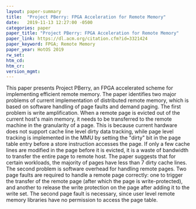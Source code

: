 ```yaml
---
layout: paper-summary
title:  "Project PBerry: FPGA Acceleration for Remote Memory"
date:   2019-11-13 12:27:00 -0500
categories: paper
paper_title: "Project PBerry: FPGA Acceleration for Remote Memory"
paper_link: https://dl.acm.org/citation.cfm?id=3321424
paper_keyword: FPGA; Remote Memory
paper_year: HotOS 2019
rw_set:
htm_cd:
htm_cr:
version_mgmt:
---
```


This paper presents Project PBerry, an FPGA accelerated scheme for implementing efficient remote memory. The paper identifies
two major problems of current implementation of distributed remote memory, which is based on software handling of page faults
and demand paging. The first problem is write amplification. When a remote page is evicted out of the current host's main
memory, it needs to be transferred to the remote machine in the granularity of a page. This is because current hardware 
does not support cache line level dirty data tracking, while page level tracking is implemented in the MMU by setting 
the "dirty" bit in the page table entry before a store instruction accesses the page. If only a few cache lines are modified
in the page before it is evicted, it is a waste of bandwidth to transfer the entire page to remote host. The paper 
suggests that for certain workloads, the majority of pages have less than 7 dirty cache lines. The second problem is 
software overhead for handling remote pages. Two page faults are required to handle a remote page correctly: one to 
trigger the transfer of the remote page (after which the page is write-protected), and another to release the write 
protection on the page after adding it to the write set. The second page fault is necessary, since user level remote memory 
libraries have no permission to access the page table. 
